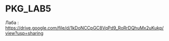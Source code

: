 # PKG_LAB5
Лаба : https://drive.google.com/file/d/1kDoNCCpGC8VqPd9_RoRrDQhuMx2uKukp/view?usp=sharing

